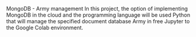 MongoDB - Army management
In this project, the option of implementing MongoDB in the cloud and the programming language will be used
Python that will manage the specified document database Army in free Jupyter to the Google Colab environment.
